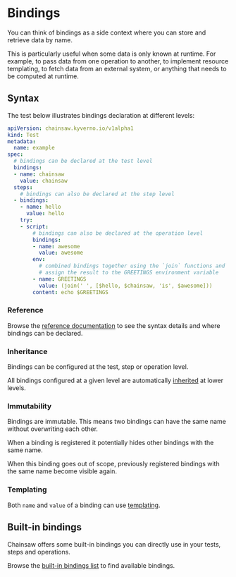 # Bindings

You can think of bindings as a side context where you can store and retrieve data by name.

This is particularly useful when some data is only known at runtime.
For example, to pass data from one operation to another, to implement resource templating, to fetch data from an external system, or anything that needs to be computed at runtime.

## Syntax

The test below illustrates bindings declaration at different levels:

```yaml
apiVersion: chainsaw.kyverno.io/v1alpha1
kind: Test
metadata:
  name: example
spec:
  # bindings can be declared at the test level
  bindings:
  - name: chainsaw
    value: chainsaw
  steps:
    # bindings can also be declared at the step level
  - bindings:
    - name: hello
      value: hello
    try:
    - script:
        # bindings can also be declared at the operation level
        bindings:
        - name: awesome
          value: awesome
        env:
          # combined bindings together using the `join` functions and
          # assign the result to the GREETINGS environment variable
        - name: GREETINGS
          value: (join(' ', [$hello, $chainsaw, 'is', $awesome]))
        content: echo $GREETINGS
```

### Reference

Browse the [reference documentation](../reference/apis/chainsaw.v1alpha1.md#chainsaw-kyverno-io-v1alpha1-Binding) to see the syntax details and where bindings can be declared.

### Inheritance

Bindings can be configured at the test, step or operation level.

All bindings configured at a given level are automatically [inherited](./inheritance.md) at lower levels.

### Immutability

Bindings are immutable. This means two bindings can have the same name without overwriting each other.

When a binding is registered it potentially hides other bindings with the same name.

When this binding goes out of scope, previously registered bindings with the same name become visible again.

### Templating

Both `name` and `value` of a binding can use [templating](./templating.md).

## Built-in bindings

Chainsaw offers some built-in bindings you can directly use in your tests, steps and operations.

Browse the [built-in bindings list](../reference/builtins.md) to find available bindings.
